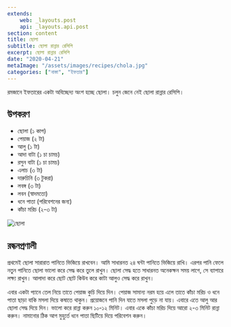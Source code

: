 ```yaml
---
extends:
    web: _layouts.post
    api: _layouts.api.post
section: content
title: ছোলা
subtitle: ছোলা রান্নার রেসিপি
excerpt: ছোলা রান্নার রেসিপি
date: "2020-04-21"
metaImage: "/assets/images/recipes/chola.jpg"
categories: ["নাস্তা", "ইফতার"]
---
```


রমজানে ইফতারের একটা অবিচ্ছেদ্য অংশ হচ্ছে ছোলা। চলুন জেনে নেই ছোলা রান্নার রেসিপি।

## উপকরণ

- ছোলা (১ কাপ)
- পেয়াজ (২ টা)
- আলু (১ টা)
- আদা বাটা (১ চা চামচ)
- রসুন বাটা (১ চা চামচ)
- এলাচ (৩ টা)
- দারুচিনি (৩ টুকরা)
- লবঙ্গ (৩ টা)
- লবন (স্বাদমতো)
- ধনে পাতা (পরিবেশনের জন্য)
- কাঁচা মরিচ (২-৩ টা)

![ছোলা](/assets/images/recipes/chola.jpg)

## রন্ধনপ্রণালী

প্রথমেই ছোলা সারারাত পানিতে ভিজিয়ে রাখবেন। আমি সাধারনত ২৪ ঘন্টা পানিতে ভিজিয়ে রাখি। এরপর পানি ফেলে
নতুন পানিতে ছোলা ভালো করে সেদ্ধ করে তুলে রাখুন। ছোলা সেদ্ধ হতে সাধারনত অনেকক্ষন সময় লাগে, সে ব্যাপারে
লক্ষ্য রাখুন। আলাদা করে ছোট ছোট কিউব করে কাটা আলুও সেদ্ধ করে রাখুন।

এবার একটা প্যানে তেল নিয়ে তাতে পেয়াজ কুচি দিয়ে দিন। পেয়াজ সামান্য নরম হয়ে এলে তাতে কাঁচা মরিচ ও ধনে
পাতা ছাড়া বাকি মসলা দিয়ে কষাতে থাকুন। প্রয়োজনে পানি দিন যাতে মসলা পুড়ে না যায়। এবারে এতে আলু আর
ছোলা সেদ্ধ দিয়ে দিন। ভালো করে রান্না করুন ১০-১২ মিনিট। এবার একে কাঁচা মরিচ দিয়ে আরো ২-৩ মিনিট রান্না
করুন। নামানোর ঠিক আগ মুহুর্তে ধনে পাতা ছিটিয়ে দিয়ে পরিবেশন করুন।

